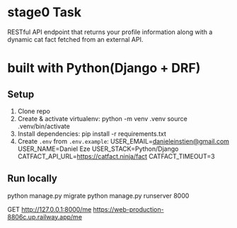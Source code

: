 # stage0 Task
RESTful API endpoint that returns your profile information along with a dynamic cat fact fetched from an external API.

# built with Python(Django + DRF)

## Setup
1. Clone repo
2. Create & activate virtualenv:
   python -m venv .venv
   source .venv/bin/activate
3. Install dependencies:
   pip install -r requirements.txt
4. Create `.env` from `.env.example`:
   USER_EMAIL=danieleinstien@gmail.com
   USER_NAME=Daniel Eze
   USER_STACK=Python/Django
   CATFACT_API_URL=https://catfact.ninja/fact
   CATFACT_TIMEOUT=3

## Run locally
python manage.py migrate
python manage.py runserver 8000

GET http://127.0.0.1:8000/me
    https://web-production-8806c.up.railway.app/me


